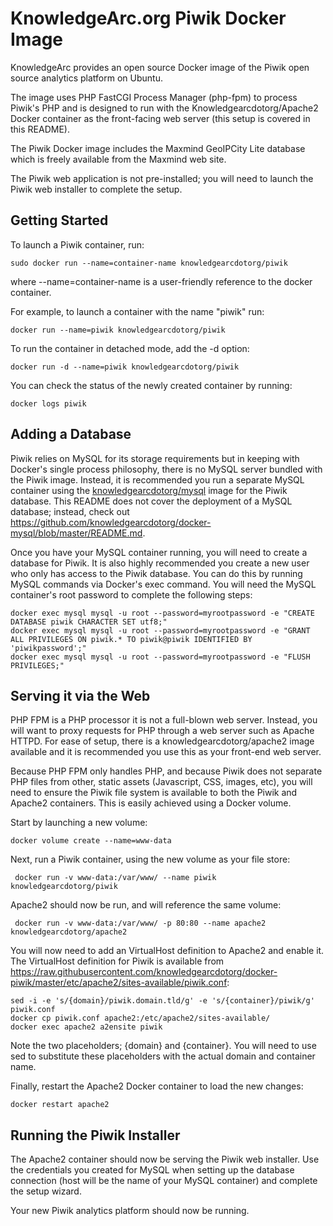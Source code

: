 # KnowledgeArc.org Piwik Docker Image
KnowledgeArc provides an open source Docker image of the Piwik open source analytics platform on Ubuntu.

The image uses PHP FastCGI Process Manager (php-fpm) to process Piwik's PHP and is designed to run with the Knowledgearcdotorg/Apache2 Docker container as the front-facing web server (this setup is covered in this README).

The Piwik Docker image includes the Maxmind GeoIPCity Lite database which is freely available from the Maxmind web site.

The Piwik web application is not pre-installed; you will need to launch the Piwik web installer to complete the setup.

## Getting Started

To launch a Piwik container, run:

```
sudo docker run --name=container-name knowledgearcdotorg/piwik
```

where --name=container-name is a user-friendly reference to the docker container.

For example, to launch a container with the name "piwik" run:

```
docker run --name=piwik knowledgearcdotorg/piwik
```

To run the container in detached mode, add the -d option:

```
docker run -d --name=piwik knowledgearcdotorg/piwik
```

You can check the status of the newly created container by running:

```
docker logs piwik
```

## Adding a Database

Piwik relies on MySQL for its storage requirements but in keeping with Docker's single process philosophy, there is no MySQL server bundled with the Piwik image. Instead, it is recommended you run a separate MySQL container using the <a href="https://github.com/knowledgearcdotorg/docker-mysql" target="_blank">knowledgearcdotorg/mysql</a> image for the Piwik database. This README does not cover the deployment of a MySQL database; instead, check out https://github.com/knowledgearcdotorg/docker-mysql/blob/master/README.md.

Once you have your MySQL container running, you will need to create a database for Piwik. It is also highly recommended you create a new user who only has access to the Piwik database. You can do this by running MySQL commands via Docker's exec command. You will need the MySQL container's root password to complete the following steps:

```
docker exec mysql mysql -u root --password=myrootpassword -e "CREATE DATABASE piwik CHARACTER SET utf8;"
docker exec mysql mysql -u root --password=myrootpassword -e "GRANT ALL PRIVILEGES ON piwik.* TO piwik@piwik IDENTIFIED BY 'piwikpassword';"
docker exec mysql mysql -u root --password=myrootpassword -e "FLUSH PRIVILEGES;"
```

## Serving it via the Web

PHP FPM is a PHP processor it is not a full-blown web server. Instead, you will want to proxy requests for PHP through a web server such as Apache HTTPD. For ease of setup, there is a knowledgearcdotorg/apache2 image available and it is recommended you use this as your front-end web server.

Because PHP FPM only handles PHP, and because Piwik does not separate PHP files from other, static assets (Javascript, CSS, images, etc), you will need to ensure the Piwik file system is available to both the Piwik and Apache2 containers. This is easily achieved using a Docker volume.

Start by launching a new volume:

```
docker volume create --name=www-data
```

Next, run a Piwik container, using the new volume as your file store:

```
 docker run -v www-data:/var/www/ --name piwik knowledgearcdotorg/piwik
```

Apache2 should now be run, and will reference the same volume:

```
 docker run -v www-data:/var/www/ -p 80:80 --name apache2 knowledgearcdotorg/apache2
```

You will now need to add an VirtualHost definition to Apache2 and enable it. The VirtualHost definition for Piwik is available from https://raw.githubusercontent.com/knowledgearcdotorg/docker-piwik/master/etc/apache2/sites-available/piwik.conf:

```
sed -i -e 's/{domain}/piwik.domain.tld/g' -e 's/{container}/piwik/g' piwik.conf
docker cp piwik.conf apache2:/etc/apache2/sites-available/
docker exec apache2 a2ensite piwik
```

Note the two placeholders; {domain} and {container}. You will need to use sed to substitute these placeholders with the actual domain and container name.

Finally, restart the Apache2 Docker container to load the new changes:

```
docker restart apache2
```

## Running the Piwik Installer

The Apache2 container should now be serving the Piwik web installer. Use the credentials you created for MySQL when setting up the database connection (host will be the name of your MySQL container) and complete the setup wizard.

Your new Piwik analytics platform should now be running.